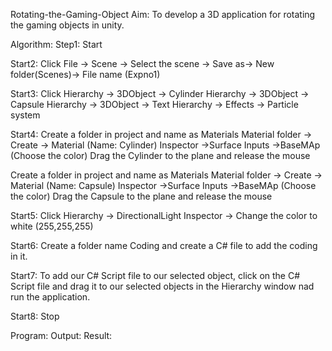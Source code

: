 Rotating-the-Gaming-Object
Aim:
To develop a 3D application for rotating the gaming objects in unity.

Algorithm:
Step1:
Start

Start2:
Click File -> Scene -> Select the scene -> Save as-> New folder(Scenes)-> File name (Expno1)

Start3:
Click Hierarchy -> 3DObject -> Cylinder Hierarchy -> 3DObject -> Capsule Hierarchy -> 3DObject -> Text Hierarchy -> Effects -> Particle system

Start4:
Create a folder in project and name as Materials Material folder -> Create -> Material (Name: Cylinder) Inspector ->Surface Inputs ->BaseMAp (Choose the color) Drag the Cylinder to the plane and release the mouse

Create a folder in project and name as Materials Material folder -> Create -> Material (Name: Capsule) Inspector ->Surface Inputs ->BaseMAp (Choose the color) Drag the Capsule to the plane and release the mouse

Start5:
Click Hierarchy -> DirectionalLight Inspector -> Change the color to white (255,255,255)

Start6:
Create a folder name Coding and create a C# file to add the coding in it.

Start7:
To add our C# Script file to our selected object, click on the C# Script file and drag it to our selected objects in the Hierarchy window nad run the application.

Start8:
Stop

Program:
Output:
Result: 

